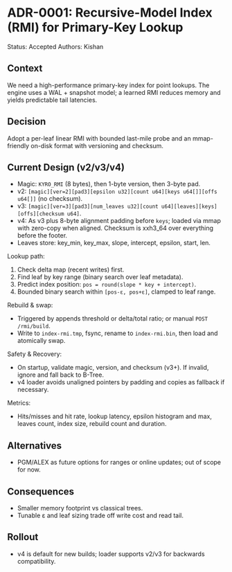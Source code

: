 # ADR-0001: Recursive-Model Index (RMI) for Primary-Key Lookup

Status: Accepted
Authors: Kishan

## Context
We need a high-performance primary-key index for point lookups. The engine uses a WAL + snapshot model; a learned RMI reduces memory and yields predictable tail latencies.

## Decision
Adopt a per-leaf linear RMI with bounded last-mile probe and an mmap-friendly on-disk format with versioning and checksum.

## Current Design (v2/v3/v4)
- Magic: `KYRO_RMI` (8 bytes), then 1-byte version, then 3-byte pad.
- v2: `[magic][ver=2][pad3][epsilon u32][count u64][keys u64[]][offs u64[]]` (no checksum).
- v3: `[magic][ver=3][pad3][num_leaves u32][count u64][leaves][keys][offs][checksum u64]`.
- v4: As v3 plus 8-byte alignment padding before `keys`; loaded via mmap with zero-copy when aligned. Checksum is xxh3_64 over everything before the footer.
- Leaves store: key_min, key_max, slope, intercept, epsilon, start, len.

Lookup path:
1) Check delta map (recent writes) first.
2) Find leaf by key range (binary search over leaf metadata).
3) Predict index position: `pos = round(slope * key + intercept)`.
4) Bounded binary search within `[pos-ε, pos+ε]`, clamped to leaf range.

Rebuild & swap:
- Triggered by appends threshold or delta/total ratio; or manual `POST /rmi/build`.
- Write to `index-rmi.tmp`, fsync, rename to `index-rmi.bin`, then load and atomically swap.

Safety & Recovery:
- On startup, validate magic, version, and checksum (v3+). If invalid, ignore and fall back to B-Tree.
- v4 loader avoids unaligned pointers by padding and copies as fallback if necessary.

Metrics:
- Hits/misses and hit rate, lookup latency, epsilon histogram and max, leaves count, index size, rebuild count and duration.

## Alternatives
- PGM/ALEX as future options for ranges or online updates; out of scope for now.

## Consequences
- Smaller memory footprint vs classical trees.
- Tunable ε and leaf sizing trade off write cost and read tail.

## Rollout
- v4 is default for new builds; loader supports v2/v3 for backwards compatibility.